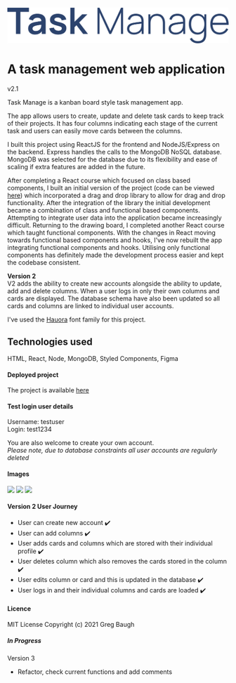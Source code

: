 ![](src/public/img/TMlogo.png)
# A task management web application
v2.1

Task Manage is a kanban board style task management app.

The app allows users to create, update and delete task cards to keep track of their projects. It has four columns indicating each stage of the current task and users can easily move cards between the columns.  
  
I built this project using ReactJS for the frontend and NodeJS/Express on the backend. Express handles the calls to the MongoDB NoSQL database. MongoDB was selected for the database due to its flexibility and ease of scaling if extra features are added in the future.  
  
After completing a React course which focused on class based components, I built an initial version of the project (code can be viewed [here](https://github.com/GregBaughDev/Task-Manage)) which incorporated a drag and drop library to allow for drag and drop functionality. After the integration of the library the initial development became a combination of class and functional based components. Attempting to integrate user data into the application became increasingly difficult. Returning to the drawing board, I completed another React course which taught functional components. With the changes in React moving towards functional based components and hooks, I've now rebuilt the app integrating functional components and hooks. Utilising only functional components has definitely made the development process easier and kept the codebase consistent.

**Version 2**  
V2 adds the ability to create new accounts alongside the ability to update, add and delete columns. When a user logs in only their own columns and cards are displayed. The database schema have also been updated so all cards and columns are linked to individual user accounts.

I've used the [Hauora](https://github.com/WCYS-Co/Hauora-Sans) font family for this project.

## Technologies used
HTML, React, Node, MongoDB, Styled Components, Figma

#### Deployed project
The project is available [here](https://taskmanage2.herokuapp.com/)

#### Test login user details
Username: testuser   
Login: test1234

You are also welcome to create your own account.  
*Please note, due to database constraints all user accounts are regularly deleted*

#### Images
![](https://res.cloudinary.com/dbdcclhzw/image/upload/v1632802545/Projects/Task/TM3_rgwfzx.png)
![](https://res.cloudinary.com/dbdcclhzw/image/upload/v1632802545/Projects/Task/TM1_gbybew.png)
![](https://res.cloudinary.com/dbdcclhzw/image/upload/v1632802545/Projects/Task/TM2_bfjzae.png)

#### Version 2 User Journey  
- User can create new account ✔️  
- User can add columns ✔️  
- User adds cards and columns which are stored with their individual profile ✔️  
- User deletes column which also removes the cards stored in the column ✔️  
- User edits column or card and this is updated in the database ✔️  
- User logs in and their individual columns and cards are loaded ✔️  

#### Licence
MIT License
Copyright (c) 2021 Greg Baugh

##### In Progress 
Version 3
* Refactor, check current functions and add comments
